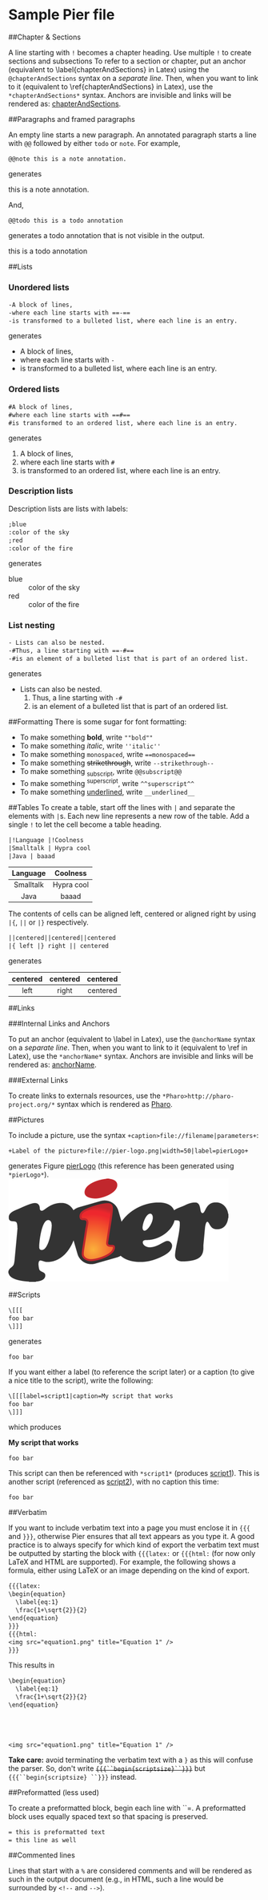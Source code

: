 

# Sample Pier file



##Chapter & Sections

A line starting with `!` becomes a chapter heading\. Use multiple `!` to create sections and subsections
<a name="chapterAndSections"></a>
To refer to a section or chapter, put an anchor \(equivalent to \\label\{chapterAndSections\} in Latex\) using the `@chapterAndSections` syntax on a *separate line*\. Then, when you want to link to it \(equivalent to \\ref\{chapterAndSections\} in Latex\), use the `*chapterAndSections*` syntax\. Anchors are invisible and links will be rendered as: [chapterAndSections](#chapterAndSections)\.


##Paragraphs and framed paragraphs

An empty line starts a new paragraph\.
An annotated paragraph starts a line with `@@` followed by either `todo` or `note`\. For example,



    @@note this is a note annotation.


generates

this is a note annotation\.

And,



    @@todo this is a todo annotation


generates a todo annotation that is not visible in the output\.

this is a todo annotation



##Lists



### Unordered lists




    -A block of lines,
    -where each line starts with ==-==
    -is transformed to a bulleted list, where each line is an entry.


generates


- A block of lines,
- where each line starts with `-`
- is transformed to a bulleted list, where each line is an entry\.



### Ordered lists




    #A block of lines,
    #where each line starts with ==#==
    #is transformed to an ordered list, where each line is an entry.


generates


1. A block of lines,
2. where each line starts with `#`
3. is transformed to an ordered list, where each line is an entry\.



### Description lists

Description lists are lists with labels:



    ;blue
    :color of the sky
    ;red
    :color of the fire


generates
<dl><dt>blue
</dt><dd>color of the sky</dd><dt>red
</dt><dd>color of the fire</dd></dl>


### List nesting




    - Lists can also be nested.
    -#Thus, a line starting with ==-#==
    -#is an element of a bulleted list that is part of an ordered list.


generates


-  Lists can also be nested\.
    1. Thus, a line starting with `-#`
    2. is an element of a bulleted list that is part of an ordered list\.




##Formatting
There is some sugar for font formatting:


- To make something **bold**, write `""bold""`
- To make something *italic*, write `''italic''`
- To make something `monospaced`, write `==monospaced==`
- To make something <del>strikethrough</del>, write `--strikethrough--`
- To make something <sub>subscript</sub>, write `@@subscript@@`
- To make something <sup>superscript</sup>, write `^^superscript^^`
- To make something <u>underlined</u>, write `__underlined__`



##Tables
To create a table, start off the lines with `|` and separate the elements with `|`s\. Each new line represents a new row of the table\. Add a single `!` to let the cell become a table heading\.



    |!Language |!Coolness
    |Smalltalk | Hypra cool
    |Java | baaad




| Language  | Coolness
| :-:| :-:
| Smalltalk  |  Hypra cool
| Java  |  baaad



The contents of cells can be aligned left, centered or aligned right by using `|{`, `||` or `|}` respectively\.



    ||centered||centered||centered
    |{ left |} right || centered


generates


| centered | centered | centered
| :-:| :-:| :-:
|  left  |  right  |  centered




##Links



###Internal Links and Anchors

<a name="anchorName"></a>
To put an anchor \(equivalent to \\label in Latex\), use the `@anchorName` syntax on a *separate line*\. Then, when you want to link to it \(equivalent to \\ref in Latex\), use the `*anchorName*` syntax\. Anchors are invisible and links will be rendered as: [anchorName](#anchorName)\.


###External Links

To create links to externals resources, use the `*Pharo>http://pharo-project.org/*` syntax which is rendered as [Pharo](http://pharo-project.org/)\.


##Pictures

To include a picture, use the syntax `+caption>file://filename|parameters+`:



    +Label of the picture>file://pier-logo.png|width=50|label=pierLogo+


generates Figure [pierLogo](#pierLogo) \(this reference has been generated using `*pierLogo*`\)\.
<a name="pierLogo"></a>![pierLogo](pier-logo.png "This is the label of the picture")


##Scripts




    \[[[
    foo bar
    \]]]


generates



    foo bar


If you want either a label \(to reference the script later\) or a caption \(to give a nice title to the script\), write the following:



    \[[[label=script1|caption=My script that works
    foo bar
    \]]]


which produces


<a name="script1"></a>**My script that works**


    foo bar


This script can then be referenced with `*script1*` \(produces [script1](#script1)\)\.
This is another script \(referenced as [script2](#script2)\), with no caption this time:


<a name="script2"></a>


    foo bar




##Verbatim

If you want to include verbatim text into a page you must enclose it in `{{{` and `}}}`, otherwise Pier ensures that all text appears as you type it\.
A good practice is to always specify for which kind of export the verbatim text must be outputted by starting the block with `{{{latex:` or `{{{html:` \(for now only LaTeX and HTML are supported\)\. For example, the following shows a formula, either using LaTeX or an image depending on the kind of export\.



    {{{latex:
    \begin{equation}
      \label{eq:1}
      \frac{1+\sqrt{2}}{2}
    \end{equation}
    }}}
    {{{html:
    <img src="equation1.png" title="Equation 1" />
    }}}


This results in



    \begin{equation}
      \label{eq:1}
      \frac{1+\sqrt{2}}{2}
    \end{equation}




    <img src="equation1.png" title="Equation 1" />


**Take care:** avoid terminating the verbatim text with a `}` as
this will confuse the parser\. So, don't write <del>`{{{``begin{scriptsize}``}}}`</del> but `{{{``begin{scriptsize} ``}}}` instead\.


##Preformatted \(less used\)

To create a preformatted block, begin each line with ``=\. A preformatted block uses equally spaced text so that spacing is preserved\.



    = this is preformatted text
    = this line as well




##Commented lines

Lines that start with a `%` are considered comments and will be rendered as such in the output document \(e\.g\., in HTML, such a line would be surrounded by `<!--` and `-->`\)\.
<!--- Local Variables:--><!--- ispell\-local\-dictionary: "english"--><!--- End:-->